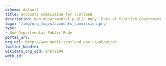 ```yaml
---
schema: default
title: Accounts Commission for Scotland
description: Non-departmental public body. Part of Scottish Government
logo: '/img/org_logos/accounts_commission.png'
type:
- Non-Departmental Public Body
portal_url: ''
org_url: http://www.audit-scotland.gov.uk/about/ac
twitter_handle: 
wikidata_org_qid: Q4672804
wdtk_id: 
---
```

